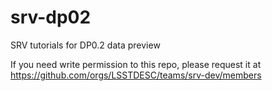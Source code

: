 # srv-dp02

SRV tutorials for DP0.2 data preview

If you need write permission to this repo, please request it at https://github.com/orgs/LSSTDESC/teams/srv-dev/members
